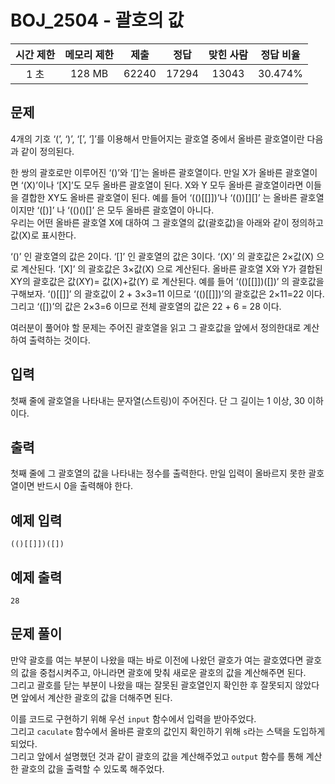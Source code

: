 # BOJ_2504 - 괄호의 값

| 시간 제한 | 메모리 제한 | 제출  | 정답  | 맞힌 사람 | 정답 비율 |
| :-------: | :---------: | :---: | :---: | :-------: | :-------: |
|   1 초    |   128 MB    | 62240 | 17294 |   13043   |  30.474%  |

## 문제

4개의 기호 ‘(’, ‘)’, ‘[’, ‘]’를 이용해서 만들어지는 괄호열 중에서 올바른 괄호열이란 다음과 같이 정의된다.

한 쌍의 괄호로만 이루어진 ‘()’와 ‘[]’는 올바른 괄호열이다.
만일 X가 올바른 괄호열이면 ‘(X)’이나 ‘[X]’도 모두 올바른 괄호열이 된다.
X와 Y 모두 올바른 괄호열이라면 이들을 결합한 XY도 올바른 괄호열이 된다.
예를 들어 ‘(()[[]])’나 ‘(())[][]’ 는 올바른 괄호열이지만 ‘([)]’ 나 ‘(()()[]’ 은 모두 올바른 괄호열이 아니다.  
우리는 어떤 올바른 괄호열 X에 대하여 그 괄호열의 값(괄호값)을 아래와 같이 정의하고 값(X)로 표시한다.

‘()’ 인 괄호열의 값은 2이다.
‘[]’ 인 괄호열의 값은 3이다.
‘(X)’ 의 괄호값은 2×값(X) 으로 계산된다.
‘[X]’ 의 괄호값은 3×값(X) 으로 계산된다.
올바른 괄호열 X와 Y가 결합된 XY의 괄호값은 값(XY)= 값(X)+값(Y) 로 계산된다.
예를 들어 ‘(()[[]])([])’ 의 괄호값을 구해보자. ‘()[[]]’ 의 괄호값이 2 + 3×3=11 이므로 ‘(()[[]])’의 괄호값은 2×11=22 이다.  
그리고 ‘([])’의 값은 2×3=6 이므로 전체 괄호열의 값은 22 + 6 = 28 이다.

여러분이 풀어야 할 문제는 주어진 괄호열을 읽고 그 괄호값을 앞에서 정의한대로 계산하여 출력하는 것이다.

## 입력

첫째 줄에 괄호열을 나타내는 문자열(스트링)이 주어진다. 단 그 길이는 1 이상, 30 이하이다.

## 출력

첫째 줄에 그 괄호열의 값을 나타내는 정수를 출력한다. 만일 입력이 올바르지 못한 괄호열이면 반드시 0을 출력해야 한다.

## 예제 입력

```
(()[[]])([])
```

## 예제 출력

```
28
```

## 문제 풀이

만약 괄호를 여는 부분이 나왔을 때는 바로 이전에 나왔던 괄호가 여는 괄호였다면 괄호의 값을 중첩시켜주고, 아니라면 괄호에 맞춰 새로운 괄호의 값을 계산해주면 된다.  
그리고 괄호를 닫는 부분이 나왔을 때는 잘못된 괄호열인지 확인한 후 잘못되지 않았다면 앞에서 계산한 괄호의 값을 더해주면 된다.

이를 코드로 구현하기 위해 우선 `input` 함수에서 입력을 받아주었다.  
그리고 `caculate` 함수에서 올바른 괄호의 값인지 확인하기 위해 `s`라는 스택을 도입하게 되었다.  
그리고 앞에서 설명했던 것과 같이 괄호의 값을 계산해주었고 `output` 함수를 통해 계산한 괄호의 값을 출력할 수 있도록 해주었다.
